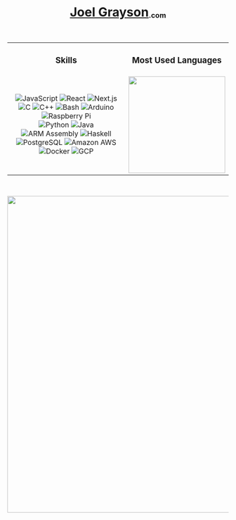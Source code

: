 <h1 align='center'><a href='https://joelgrayson.com'>Joel Grayson<sub><sup><sub>.com</sub></sup></sub></a></h1>

<br/>

<table align='center'>
    <tr>
        <td><h3 align='center'>Skills</h3></td>
        <td><h3 align='center'>Most Used Languages</h3></td>
    </tr>
    <tr>
        <td>
            <div align='center'>
                <img alt="JavaScript" src="https://img.shields.io/badge/JavaScript-F7DF1E.svg?logo=javascript&logoColor=black">
                <img alt="React" src="https://img.shields.io/badge/-React-blue?logo=react">
                <img alt="Next.js" src="https://img.shields.io/badge/-Next-black?logo=next.js">
                <br/>
                <img alt="C" src="https://custom-icon-badges.demolab.com/badge/C-03599C.svg?logo=c-in-hexagon&logoColor=white">
                <img alt="C++" src="https://custom-icon-badges.demolab.com/badge/C++-9C033A.svg?logo=cpp2&logoColor=white">
                <img alt="Bash" src="https://img.shields.io/badge/Bash-121011.svg?logo=gnu-bash&logoColor=white">
                <img alt="Arduino" src="https://img.shields.io/badge/-Arduino-00979D?logo=Arduino&logoColor=white">
                <img alt="Raspberry Pi" src="https://img.shields.io/badge/-Raspi-red?logo=raspberrypi">
                <br/>
                <img alt="Python" src="https://img.shields.io/badge/Python-14354C.svg?logo=python&logoColor=fff&color=416aa3">
                <img alt="Java" src="https://custom-icon-badges.demolab.com/badge/Java-007396.svg?logo=java&logoColor=white">
                <img alt='ARM Assembly' src='https://custom-icon-badges.demolab.com/badge/-Assembly-black?logo=arm&logoColor=white' />
                <img alt="Haskell" src="https://img.shields.io/badge/-Haskell-darkblue?logo=haskell">
                <br/>
                <img alt="PostgreSQL" src="https://img.shields.io/badge/PostgreSQL-316192.svg?logo=postgresql&logoColor=white">
                <img alt="Amazon AWS" src='https://img.shields.io/badge/-AWS-orange?logo=amazonaws'/>
                <img alt="Docker" src='https://img.shields.io/badge/-Docker-blue?logo=docker&logoColor=white'/>
                <img alt="GCP" src='https://img.shields.io/badge/-GCP-blue?logo=googlecloud&logoColor=white' />
            </div>
        </td>
        <td>
            <img src="https://github-readme-stats.vercel.app/api/top-langs/?username=joelgrayson&langs_count=24&layout=compact&line_height&theme=vue&hide_title=true&hide=jupyter%20notebook" height="220"/>
        </td>
    </tr>
</table>

<br/>

<p align='center'>
    <img src="https://github-profile-summary-cards.vercel.app/api/cards/profile-details?username=joelgrayson&theme=github&hide_title=true" width="720"/>
</p>